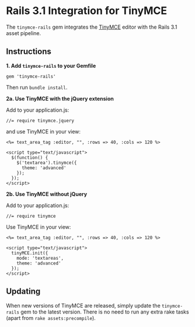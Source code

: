 Rails 3.1 Integration for TinyMCE
=================================

The `tinymce-rails` gem integrates the [TinyMCE](http://www.tinymce.com/) editor with the Rails 3.1 asset pipeline.


Instructions
------------

**1. Add `tinymce-rails` to your Gemfile**

    gem 'tinymce-rails'

Then run `bundle install`.


**2a. Use TinyMCE with the jQuery extension**

Add to your application.js:

    //= require tinymce.jquery

and use TinyMCE in your view:

    <%= text_area_tag :editor, "", :rows => 40, :cols => 120 %>

    <script type="text/javascript">
      $(function() {
        $('textarea').tinymce({
          theme: 'advanced'
        });
      });
    </script>


**2b. Use TinyMCE without jQuery**

Add to your application.js:

    //= require tinymce

Use TinyMCE in your view:

    <%= text_area_tag :editor, "", :rows => 40, :cols => 120 %>

    <script type="text/javascript">
      tinyMCE.init({
        mode: 'textareas',
        theme: 'advanced'
      });
    </script>


Updating
--------

When new versions of TinyMCE are released, simply update the `tinymce-rails` gem to the latest version. There is no need to run any extra rake tasks (apart from `rake assets:precompile`).
